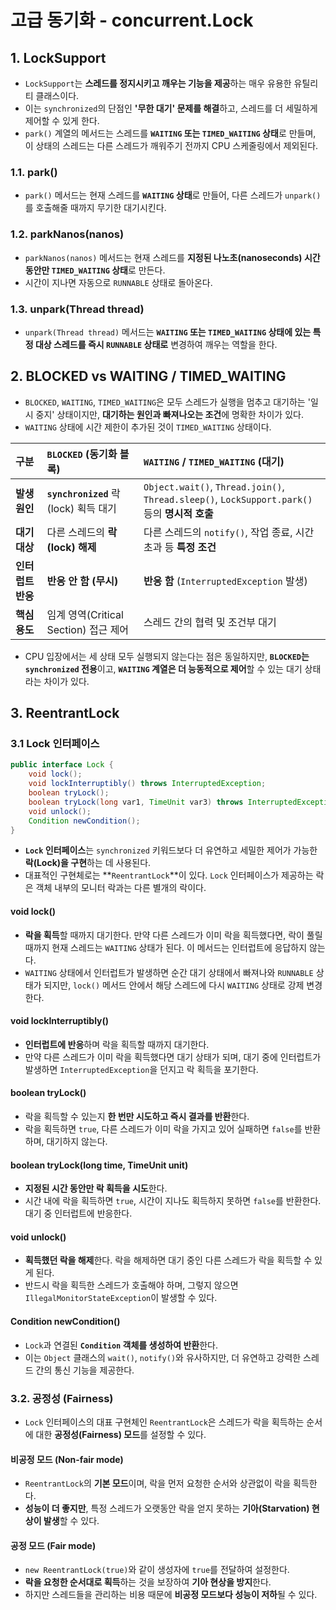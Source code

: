 # 고급 동기화 - concurrent.Lock

## 1. LockSupport

- `LockSupport`는 **스레드를 정지시키고 깨우는 기능을 제공**하는 매우 유용한 유틸리티 클래스이다.
- 이는 `synchronized`의 단점인 **'무한 대기' 문제를 해결**하고, 스레드를 더 세밀하게 제어할 수 있게 한다.
- `park()` 계열의 메서드는 스레드를 **`WAITING` 또는 `TIMED_WAITING` 상태**로 만들며, 이 상태의 스레드는 다른 스레드가 깨워주기 전까지 CPU 스케줄링에서 제외된다.

### 1.1. park()

- `park()` 메서드는 현재 스레드를 **`WAITING` 상태**로 만들어, 다른 스레드가 `unpark()`를 호출해줄 때까지 무기한 대기시킨다.

### 1.2. parkNanos(nanos)

- `parkNanos(nanos)` 메서드는 현재 스레드를 **지정된 나노초(nanoseconds) 시간 동안만 `TIMED_WAITING` 상태**로 만든다.
- 시간이 지나면 자동으로 `RUNNABLE` 상태로 돌아온다.

### 1.3. unpark(Thread thread)

- `unpark(Thread thread)` 메서드는 **`WAITING` 또는 `TIMED_WAITING` 상태에 있는 특정 대상 스레드를 즉시 `RUNNABLE` 상태로** 변경하여 깨우는 역할을 한다.

## 2. BLOCKED vs WAITING / TIMED_WAITING

- `BLOCKED`, `WAITING`, `TIMED_WAITING`은 모두 스레드가 실행을 멈추고 대기하는 '일시 중지' 상태이지만, **대기하는 원인과 빠져나오는 조건**에 명확한 차이가 있다.
- `WAITING` 상태에 시간 제한이 추가된 것이 `TIMED_WAITING` 상태이다.

| 구분              | `BLOCKED` (동기화 블록)               | `WAITING` / `TIMED_WAITING` (대기)                                                            |
| :---------------- | :------------------------------------ | :-------------------------------------------------------------------------------------------- |
| **발생 원인**     | **`synchronized`** 락(lock) 획득 대기 | `Object.wait()`, `Thread.join()`, `Thread.sleep()`, `LockSupport.park()` 등의 **명시적 호출** |
| **대기 대상**     | 다른 스레드의 **락(lock) 해제**       | 다른 스레드의 `notify()`, 작업 종료, 시간 초과 등 **특정 조건**                               |
| **인터럽트 반응** | **반응 안 함 (무시)**                 | **반응 함** (`InterruptedException` 발생)                                                     |
| **핵심 용도**     | 임계 영역(Critical Section) 접근 제어 | 스레드 간의 협력 및 조건부 대기                                                               |

- CPU 입장에서는 세 상태 모두 실행되지 않는다는 점은 동일하지만, **`BLOCKED`는 `synchronized` 전용**이고, **`WAITING` 계열은 더 능동적으로 제어**할 수 있는 대기 상태라는 차이가 있다.

## 3. ReentrantLock

### 3.1 Lock 인터페이스

```java
public interface Lock {
    void lock();
    void lockInterruptibly() throws InterruptedException;
    boolean tryLock();
    boolean tryLock(long var1, TimeUnit var3) throws InterruptedException;
    void unlock();
    Condition newCondition();
}
```

- **`Lock` 인터페이스**는 `synchronized` 키워드보다 더 유연하고 세밀한 제어가 가능한 **락(Lock)을 구현**하는 데 사용된다.
- 대표적인 구현체로는 **`ReentrantLock`**이 있다. `Lock` 인터페이스가 제공하는 락은 객체 내부의 모니터 락과는 다른 별개의 락이다.

#### void lock()

- **락을 획득**할 때까지 대기한다. 만약 다른 스레드가 이미 락을 획득했다면, 락이 풀릴 때까지 현재 스레드는 `WAITING` 상태가 된다. 이 메서드는 인터럽트에 응답하지 않는다.
- `WAITING` 상태에서 인터럽트가 발생하면 순간 대기 상태에서 빠져나와 `RUNNABLE` 상태가 되지만, `lock()` 메서드 안에서 해당 스레드에 다시 `WAITING` 상태로 강제 변경한다.

#### void lockInterruptibly()

- **인터럽트에 반응**하며 락을 획득할 때까지 대기한다.
- 만약 다른 스레드가 이미 락을 획득했다면 대기 상태가 되며, 대기 중에 인터럽트가 발생하면 `InterruptedException`을 던지고 락 획득을 포기한다.

#### boolean tryLock()

- 락을 획득할 수 있는지 **한 번만 시도하고 즉시 결과를 반환**한다.
- 락을 획득하면 `true`, 다른 스레드가 이미 락을 가지고 있어 실패하면 `false`를 반환하며, 대기하지 않는다.

#### boolean tryLock(long time, TimeUnit unit)

- **지정된 시간 동안만 락 획득을 시도**한다.
- 시간 내에 락을 획득하면 `true`, 시간이 지나도 획득하지 못하면 `false`를 반환한다. 대기 중 인터럽트에 반응한다.

#### void unlock()

- **획득했던 락을 해제**한다. 락을 해제하면 대기 중인 다른 스레드가 락을 획득할 수 있게 된다.
- 반드시 락을 획득한 스레드가 호출해야 하며, 그렇지 않으면 `IllegalMonitorStateException`이 발생할 수 있다.

#### Condition newCondition()

- `Lock`과 연결된 **`Condition` 객체를 생성하여 반환**한다.
- 이는 `Object` 클래스의 `wait()`, `notify()`와 유사하지만, 더 유연하고 강력한 스레드 간의 통신 기능을 제공한다.

### 3.2. 공정성 (Fairness)

- `Lock` 인터페이스의 대표 구현체인 `ReentrantLock`은 스레드가 락을 획득하는 순서에 대한 **공정성(Fairness) 모드**를 설정할 수 있다.

#### 비공정 모드 (Non-fair mode)

- `ReentrantLock`의 **기본 모드**이며, 락을 먼저 요청한 순서와 상관없이 락을 획득한다.
- **성능이 더 좋지만**, 특정 스레드가 오랫동안 락을 얻지 못하는 **기아(Starvation) 현상이 발생**할 수 있다.

#### 공정 모드 (Fair mode)

- `new ReentrantLock(true)`와 같이 생성자에 `true`를 전달하여 설정한다.
- **락을 요청한 순서대로 획득**하는 것을 보장하여 **기아 현상을 방지**한다.
- 하지만 스레드들을 관리하는 비용 때문에 **비공정 모드보다 성능이 저하**될 수 있다.
